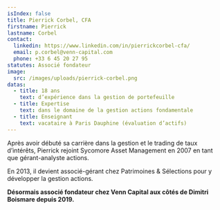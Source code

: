 ```yaml
---
isIndex: false
title: Pierrick Corbel, CFA
firstname: Pierrick
lastname: Corbel
contact:
  linkedin: https://www.linkedin.com/in/pierrickcorbel-cfa/
  email: p.corbel@venn-capital.com
  phone: +33 6 45 20 27 95
statutes: Associé fondateur
image:
  src: /images/uploads/pierrick-corbel.png
datas:
  - title: 18 ans
    text: d’expérience dans la gestion de portefeuille
  - title: Expertise
    text: dans le domaine de la gestion actions fondamentale
  - title: Enseignant
    text: vacataire à Paris Dauphine (évaluation d’actifs)
---
```

Après avoir débuté sa carrière dans la gestion et le trading de taux d’intérêts, Pierrick rejoint Sycomore Asset Management en 2007 en tant que gérant-analyste actions.

En 2013, il devient associé-gérant chez Patrimoines & Sélections pour y développer la gestion actions.

**Désormais associé fondateur chez Venn Capital aux côtés de Dimitri Boismare depuis 2019.**